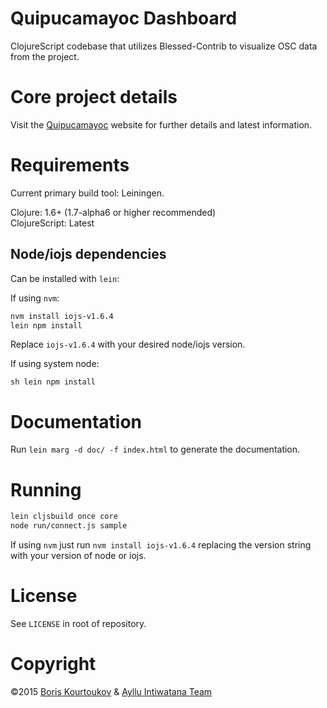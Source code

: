 # Quipucamayoc Dashboard

ClojureScript codebase that utilizes Blessed-Contrib to visualize OSC data from the project.

# Core project details

Visit the [Quipucamayoc](http://quipucamayoc.com/) website for further details and latest information.

# Requirements

Current primary build tool: Leiningen.

Clojure: 1.6+ (1.7-alpha6 or higher recommended) <br>
ClojureScript: Latest

## Node/iojs dependencies

Can be installed with `lein`:

If using `nvm`:

```sh
nvm install iojs-v1.6.4
lein npm install
```

Replace `iojs-v1.6.4` with your desired node/iojs version.

If using system node:

``sh
lein npm install
``


# Documentation

Run `lein marg -d doc/ -f index.html` to generate the documentation.

# Running

```sh
lein cljsbuild once core
node run/connect.js sample
```

If using `nvm` just run `nvm install iojs-v1.6.4` replacing the version string with your version of node or iojs.

# License

See `LICENSE` in root of repository.

# Copyright

©2015 [Boris Kourtoukov](http://boris.kourtoukov.com/) & [Ayllu Intiwatana Team](http://quipucamayoc.com/)